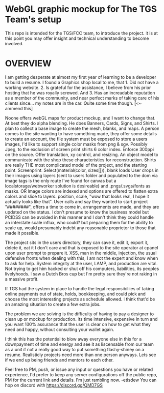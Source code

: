 # WebGL graphic mockup for The TGS Team's setup
This repo is intended for the TGS/FCC team, to introduce the project.
It is at this point you may offer insight and technical understanding to become involved.
# OVERVIEW
I am getting desperate at almost my first year of learning to be a developer to build a resume. I found a Graphics shop local to me, that 1. Did not have a working website. 2. Is grateful for the assistance, I believe from his prior hosting that he was royally screwed. And 3. Has an increadable reputation as a member of the community, and near perfect marks of taking care of his clients since... my notes are in the car. Quite some time though. [<~ ammend this]

Noone offers webGL maps for product mockup, and I want to change that. At best they do alpha blending.
He does Banners, Cards, Signs, and Shirts. I plan to collect a base image to create the mesh, blanks, and maps.
A person comes to the site wanting to have something made, they offer some details to create an account, the file system must be exposed to store a users images, I'd like to support single color masks from png & sgv. Possibly Jpeg, to the exclusion of screen print shirts 6 color index. Enforce 300ppi on the source. Offer translation, xy control, and resizing. An object model to communicate with the shop these characteristics for reconstruction. Shirts are really THE most complicated model of the project, and the starting point.
Screenprint:
Select(material(color, sizes[])), blank loads
User drops in their images using layers (sent to users folder and populated to the dom via image tags is the only route I've found for canvas but a localstorage/webworker solution is desireable) and .pngs/.svgs/fonts as masks. OR Image colors are indexed and options are offered to flatten extra colors and slice to layers. position, scale, "wow that looks real, I hope it actually looks like that".
User calls and say they wanted to start project "########", offers a time to come in, arrangements are made, and they are updated on the status. I don't presume to know the business model but PCIDSS can be avoided in this manner and I don't think they could handle an interstate scale influx, who could? but preparing them for the ability to scale up, would presumably indebt any reasonable proprietor to those that made it possible.

The project sits in the users directory, they can save it, edit it, export it, delete it, eat it I don't care and that is exposed to the site operator at cpanel upon user prompt to prepare it. XSS, man in the middle, injection, the usual defensive fronts when dealing with this, I am not the expert and know when to ask for help. System integrity at the user, LAMP, and production are vital. Not trying to get him hacked or shut off his computers, liabilities, its peoples livelyhoods. I saw a Dutch Bros cup but I'm pretty sure they're not raking in a massive profit.

If TGS had the system in place to handle the legal responsibiliies of taking online payments out of state, holds, bookkeeping, and could pick and choose the most interesting projects as schedule allowed. I think that'd be an amazing situation to create a few extra jobs.

The problem we are solving is the difficulty of having to pay a designer to clean up or mockup for production. Its time intensive, expensive in turn and you want 100% assurance that the user is clear on how to get what they need and happy, without consulting your wallet again.

I think this has the potential to blow away everyone else in this for a downpayment of time and energy and see it as liscensable from our team as a unit if not a really good way to put something flashy-shiney on a resume. Realisticly projects need more than one person anyways. Lets see if we end up being friends and mentors to each other.

Feel free to PM, push, or issue any input or questions you have or related experience, I'd prefer to keep any server configurations off the public repo, PM for the current link and details. I'm just rambling now. -etisdew
You can hop on discord with https://discord.gg/QMD7GS
